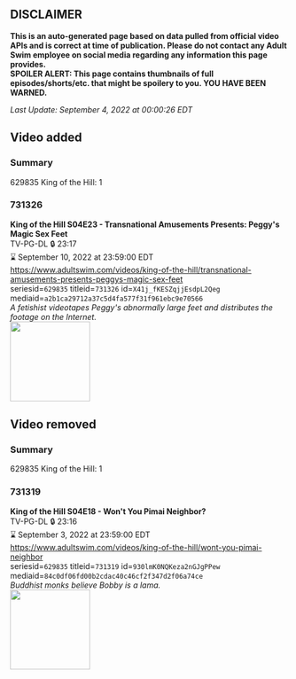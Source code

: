 ## DISCLAIMER
**This is an auto-generated page based on data pulled from official video APIs and is correct at time of publication. Please do not contact any Adult Swim employee on social media regarding any information this page provides.**  
**SPOILER ALERT: This page contains thumbnails of full episodes/shorts/etc. that might be spoilery to you. YOU HAVE BEEN WARNED.**  

_Last Update: September 4, 2022 at 00:00:26 EDT_
## Video added
### Summary
629835 King of the Hill: 1  
### 731326
**King of the Hill S04E23 - Transnational Amusements Presents: Peggy's Magic Sex Feet**  
TV-PG-DL 🔒 23:17  
⌛ September 10, 2022 at 23:59:00 EDT  
https://www.adultswim.com/videos/king-of-the-hill/transnational-amusements-presents-peggys-magic-sex-feet  
seriesid=`629835` titleid=`731326` id=`X41j_fKESZqjjEsdpL2Qeg` mediaid=`a2b1ca29712a37c5d4fa577f31f961ebc9e70566`  
_A fetishist videotapes Peggy's abnormally large feet and distributes the footage on the Internet._  
<a href="https://i.cdn.turner.com/adultswim/big/image-upload/thumbnails/thumb-2_image-15187085445332.jpg"><img src="https://i.cdn.turner.com/adultswim/big/image-upload/thumbnails/thumb-2_image-15187085445332.jpg" height="144px" /></a>
## Video removed
### Summary
629835 King of the Hill: 1  
### 731319
**King of the Hill S04E18 - Won't You Pimai Neighbor?**  
TV-PG-DL 🔒 23:16  
⌛ September 3, 2022 at 23:59:00 EDT  
https://www.adultswim.com/videos/king-of-the-hill/wont-you-pimai-neighbor  
seriesid=`629835` titleid=`731319` id=`930lmK0NQKeza2nGJgPPew` mediaid=`84c0df06fd00b2cdac40c46cf2f347d2f06a74ce`  
_Buddhist monks believe Bobby is a lama._  
<a href="https://media.cdn.adultswim.com/uploads/20220829/thumbnails/2_228291542560-KingOfTheHill_418_WontYouPimaNeighbor.png"><img src="https://media.cdn.adultswim.com/uploads/20220829/thumbnails/2_228291542560-KingOfTheHill_418_WontYouPimaNeighbor.png" height="144px" /></a>

